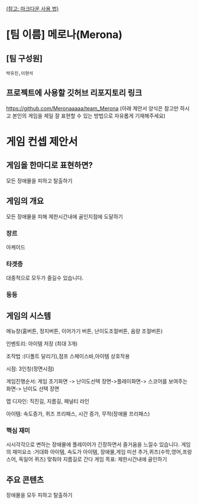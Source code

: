 [(참고: 마크다운 사용 법)](https://gist.github.com/ihoneymon/652be052a0727ad59601)

# [팀 이름] 메로나(Merona)
## [팀 구성원]
	박유진,이현석
## 프로젝트에 사용할 깃허브 리포지토리 링크
https://github.com/Meronaaaaa/team_Merona
(아래 제안서 양식은 참고만 하시고 본인의 게임을 제일 잘 표현할 수 있는 방법으로 자유롭게 기재해주세요)
# 게임 컨셉 제안서
## 게임을 한마디로 표현하면?
 모든 장애물을 피하고 탈출하기
## 게임의 개요
 모든 장애물을 피해 제한시간내에 골인지점에 도달하기
### 장르
 아케이드
### 타겟층
 대중적으로 모두가 즐길수 있습니다.
### 등등
## 게임의 시스템
  메뉴창(홈버튼, 정지버튼, 이어가기 버튼, 난이도조절버튼, 음량 조절버튼)
  
  인벤토리: 아이템 저장 (최대 3개)
  
  조작법 :(디폴트 달리기),점프 스페이스바,아이템 상호작용
  
  시점: 3인칭(정면시점)
  
  게임진행순서: 게임 초기화면 -> 난이도선택 장면->플레이화면-> 스코어를 보여주는 화면-> 난이도 선택 장면
  
  맵 디자인: 직진길, 지름길, 패널티 라인
  
  아이템: 속도증가, 퀴즈 프리패스, 시간 증가, 무적(장애물 프리패스)
### 핵심 재미
  시시각각으로 변하는 장애물에 플레이어가 긴장하면서 즐거움을 느낄수 있습니다.
  게임의 재미요소 :거대화 아이템, 속도가 아이템, 장애물,게임 미션 추가,퀴즈(수학,영어,프랑스어, 독일어 퀴즈) 맞춰야 지름길로 간다
  게임 목표: 제한시간내에 골인하기
## 주요 콘텐츠
  장애물을 모두 피하고 탈출하기
